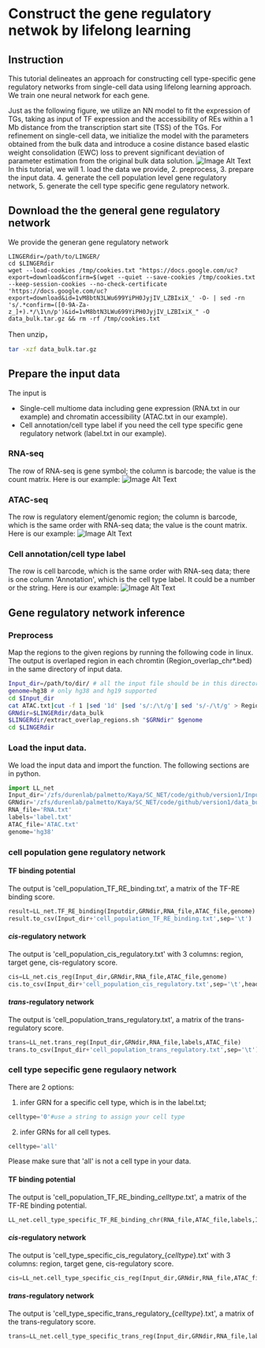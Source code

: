 # Construct the gene regulatory netwok by lifelong learning
## Instruction
This tutorial delineates an approach for constructing cell type-specific gene regulatory networks from single-cell data using lifelong learning approach. We train one neural network for each gene.

Just as the following figure, we utilize an NN model to fit the expression of TGs, taking as input of TF expression and the accessibility of REs within a 1 Mb distance from the transcription start site (TSS) of the TGs. For refinement on single-cell data, we initialize the model with the parameters obtained from the bulk data and introduce a cosine distance based elastic weight consolidation (EWC) loss to prevent significant deviation of parameter estimation from the original bulk data solution. 
![Image Alt Text](LINGER.png)
In this tutorial, we will 1. load the data we provide, 2. preprocess, 3. prepare the input data. 4. generate the cell population level gene regulatory network, 5. generate the cell type specific gene regulatory network.
## Download the the general gene regulatory network 
We provide the generan gene regulatory network
```
LINGERdir=/path/to/LINGER/
cd $LINGERdir
wget --load-cookies /tmp/cookies.txt "https://docs.google.com/uc?export=download&confirm=$(wget --quiet --save-cookies /tmp/cookies.txt --keep-session-cookies --no-check-certificate 'https://docs.google.com/uc?export=download&id=1vM8btN3LWu699YiPH0JyjIV_LZBIxiX_' -O- | sed -rn 's/.*confirm=([0-9A-Za-z_]+).*/\1\n/p')&id=1vM8btN3LWu699YiPH0JyjIV_LZBIxiX_" -O data_bulk.tar.gz && rm -rf /tmp/cookies.txt
```
Then unzip，
```sh
tar -xzf data_bulk.tar.gz
```
## Prepare the input data
The input is 
- Single-cell multiome data including gene expression (RNA.txt in our example) and chromatin accessibility (ATAC.txt in our example).
- Cell annotation/cell type label if you need the cell type specific gene regulatory network (label.txt in our example).
### RNA-seq
The row of RNA-seq is gene symbol; the column is barcode; the value is the count matrix. Here is our example:
![Image Alt Text](RNA.png)
### ATAC-seq
The row is regulatory element/genomic region; the column is barcode, which is the same order with RNA-seq data; the value is the count matrix. Here is our example:
![Image Alt Text](ATAC.png)
### Cell annotation/cell type label
The row is cell barcode, which is the same order with RNA-seq data; there is one column 'Annotation', which is the cell type label. It could be a number or the string. Here is our example:
![Image Alt Text](label.png)
## Gene regulatory network inference
### Preprocess
Map the regions to the given regions by running the following code in linux. The output is overlaped region in each chromtin (Region_overlap_chr*.bed) in the same directory of input data.
```sh
Input_dir=/path/to/dir/ # all the input file should be in this directory
genome=hg38 # only hg38 and hg19 supported
cd $Input_dir
cat ATAC.txt|cut -f 1 |sed '1d' |sed 's/:/\t/g'| sed 's/-/\t/g' > Region.bed
GRNdir=$LINGERdir/data_bulk
$LINGERdir/extract_overlap_regions.sh "$GRNdir" $genome
cd $LINGERdir
```
### Load the input data.
We load the input data and import the function. The following sections are in python.
```python
import LL_net
Input_dir='/zfs/durenlab/palmetto/Kaya/SC_NET/code/github/version1/Input/'
GRNdir='/zfs/durenlab/palmetto/Kaya/SC_NET/code/github/version1/data_bulk/'
RNA_file='RNA.txt'
labels='label.txt'
ATAC_file='ATAC.txt'
genome='hg38'
```
### cell population gene regulatory network
#### TF binding potential
The output is 'cell_population_TF_RE_binding.txt', a matrix of the TF-RE binding score.
```python
result=LL_net.TF_RE_binding(Inputdir,GRNdir,RNA_file,ATAC_file,genome)
result.to_csv(Input_dir+'cell_population_TF_RE_binding.txt',sep='\t')
```
#### *cis*-regulatory network
The output is 'cell_population_cis_regulatory.txt' with 3 columns: region, target gene, cis-regulatory score.
```python
cis=LL_net.cis_reg(Input_dir,GRNdir,RNA_file,ATAC_file,genome)
cis.to_csv(Input_dir+'cell_population_cis_regulatory.txt',sep='\t',header=None,index=None)
```
#### *trans*-regulatory network
The output is 'cell_population_trans_regulatory.txt', a matrix of the trans-regulatory score.
```python
trans=LL_net.trans_reg(Input_dir,GRNdir,RNA_file,labels,ATAC_file)
trans.to_csv(Input_dir+'cell_population_trans_regulatory.txt',sep='\t')
```
### cell type sepecific gene regulaory network
There are 2 options:
1. infer GRN for a specific cell type, which is in the label.txt;
```python
celltype='0'#use a string to assign your cell type
```
2. infer GRNs for all cell types.
```python
celltype='all'
```
Please make sure that 'all' is not a cell type in your data.
#### TF binding potential
The output is 'cell_population_TF_RE_binding_*celltype*.txt', a matrix of the TF-RE binding potential.
```python
LL_net.cell_type_specific_TF_RE_binding_chr(RNA_file,ATAC_file,labels,Input_dir,GRNdir,chrN,genome,celltype)
```
#### *cis*-regulatory network
The output is 'cell_type_specific_cis_regulatory_{*celltype*}.txt' with 3 columns: region, target gene, cis-regulatory score.
```python
cis=LL_net.cell_type_specific_cis_reg(Input_dir,GRNdir,RNA_file,ATAC_file,genome,celltype)
```
#### *trans*-regulatory network
The output is 'cell_type_specific_trans_regulatory_{*celltype*}.txt', a matrix of the trans-regulatory score.
```python
trans=LL_net.cell_type_specific_trans_reg(Input_dir,GRNdir,RNA_file,labels,ATAC_file,celltype)
```

